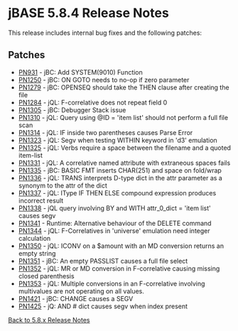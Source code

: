 # jBASE 5.8.4 Release Notes

<PageHeader />

This release includes internal bug fixes and the following patches:

## Patches

- [PN931](./pn931/README.md)    - jBC: Add SYSTEM(9010) Function  
- [PN1250](./pn1250/README.md)  - jBC: ON GOTO needs to no-op if zero parameter  
- [PN1279](./pn1279/README.md)  - jBC: OPENSEQ should take the THEN clause after creating the file  
- [PN1284](./pn1284/README.md)  - jQL: F-correlative does not repeat field 0
- [PN1305](./pn1305/README.md)  - jBC: Debugger Stack issue  
- [PN1310](./pn1310/README.md)  - jQL: Query using @ID = 'item list' should not perform a full file scan
- [PN1314](./pn1314/README.md)  - jQL: IF inside two parentheses causes Parse Error  
- [PN1323](./pn1323/README.md)  - jQL: Segv when testing WITHIN keyword in 'd3' emulation  
- [PN1325](./pn1325/README.md)  - jQL: Verbs require a space between the filename and a quoted item-list
- [PN1331](./pn1331/README.md)  - jQL: A correlative named attribute with extraneous spaces fails  
- [PN1335](./pn1335/README.md)  - jBC: BASIC FMT inserts CHAR(251) and space on fold/wrap  
- [PN1336](./pn1336/README.md)  - jQL: TRANS interprets D-type dict in the attr parameter as a synonym to the attr of the dict  
- [PN1337](./pn1337/README.md)  - jQL: IType IF THEN ELSE compound expression produces incorrect result  
- [PN1338](./pn1338/README.md)  - jQL query involving BY and WITH attr_0_dict = 'item list' causes segv
- [PN1341](./pn1341/README.md)  - Runtime: Alternative behaviour of the DELETE command  
- [PN1344](./pn1344/README.md)  - jQL: F-Correlatives in 'universe' emulation need integer calculation  
- [PN1350](./pn1350/README.md)  - jQL: ICONV on a $amount with an MD conversion returns an empty string  
- [PN1351](./pn1351/README.md)  - jBC: An empty PASSLIST causes a full file select  
- [PN1352](./pn1352/README.md)  - jQL: MR or MD conversion in F-correlative causing missing closed parenthesis  
- [PN1353](./pn1353/README.md)  - jQL: Multiple conversions in an F-correlative involving multivalues are not operating on all values.
- [PN1421](./pn1421/README.md)  - jBC: CHANGE causes a SEGV  
- [PN1425](./pn1425/README.md)  - jQ: AND # dict causes segv when index present  

[Back to 5.8.x Release Notes](./../README.md)
  
<PageFooter />
